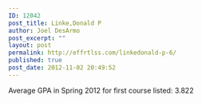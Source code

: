 ```yaml
---
ID: 12042
post_title: Linke,Donald P
author: Joel DesArmo
post_excerpt: ""
layout: post
permalink: http://effrtlss.com/linkedonald-p-6/
published: true
post_date: 2012-11-02 20:49:52
---
```

<p>Average GPA in Spring 2012 for first course listed: 3.822</p>